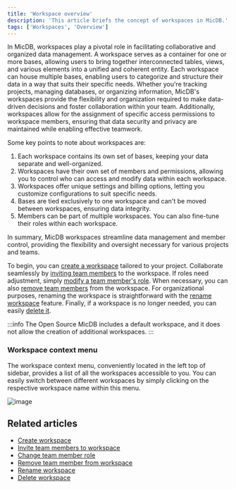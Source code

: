 ```yaml
---
title: 'Workspace overview'
description: 'This article briefs the concept of workspaces in MicDB.'
tags: ['Workspaces', 'Overview']
---
```


In MicDB, workspaces play a pivotal role in facilitating collaborative and organized data management. A workspace serves as a container for one or more bases, allowing users to bring together interconnected tables, views, and various elements into a unified and coherent entity. Each workspace can house multiple bases, enabling users to categorize and structure their data in a way that suits their specific needs. Whether you're tracking projects, managing databases, or organizing information, MicDB's workspaces provide the flexibility and organization required to make data-driven decisions and foster collaboration within your team. Additionally, workspaces allow for the assignment of specific access permissions to workspace members, ensuring that data security and privacy are maintained while enabling effective teamwork.

Some key points to note about workspaces are:
1. Each workspace contains its own set of bases, keeping your data separate and well-organized.
2. Workspaces have their own set of members and permissions, allowing you to control who can access and modify data within each workspace.
3. Workspaces offer unique settings and billing options, letting you customize configurations to suit specific needs.
4. Bases are tied exclusively to one workspace and can't be moved between workspaces, ensuring data integrity.
5. Members can be part of multiple workspaces. You can also fine-tune their roles within each workspace.

In summary, MicDB workspaces streamline data management and member control, providing the flexibility and oversight necessary for various projects and teams.

To begin, you can [create a workspace](/workspaces/create-workspace) tailored to your project. Collaborate seamlessly by [inviting team members](/workspaces/workspace-collaboration) to the workspace. If roles need adjustment, simply [modify a team member's role](/workspaces/workspace-collaboration#modifying-workspace-member-roles). When necessary, you can also [remove team members](/workspaces/workspace-collaboration#removing-workspace-members) from the workspace. For organizational purposes, renaming the workspace is straightforward with the [rename workspace](/workspaces/actions-on-workspace#rename-workspace) feature. Finally, if a workspace is no longer needed, you can easily [delete it](/workspaces/actions-on-workspace#delete-workspace). 

:::info
The Open Source MicDB includes a default workspace, and it does not allow the creation of additional workspaces.
:::

### Workspace context menu

The workspace context menu, conveniently located in the left top of sidebar, provides a list of all the workspaces accessible to you. 
You can easily switch between different workspaces by simply clicking on the respective workspace name within this menu.

![image](/img/v2/workspace/workspace-context-menu.png)

## Related articles
- [Create workspace](/workspaces/create-workspace)
- [Invite team members to workspace](/workspaces/workspace-collaboration)
- [Change team member role](/workspaces/workspace-collaboration#modifying-workspace-member-roles)
- [Remove team member from workspace](/workspaces/workspace-collaboration#removing-workspace-members)
- [Rename workspace](/workspaces/actions-on-workspace#rename-workspace)
- [Delete workspace](/workspaces/actions-on-workspace#delete-workspace)


[//]: # (Workspaces in MicDB are collection of one or more [Bases]&#40;/bases/base-overview&#41;. You can create multiple workspaces to organize your bases and members. Some of the key points to note about workspaces are:)
[//]: # (- Each workspace has its own set of bases.)
[//]: # (- Each workspace has its own set of members and access permissions.)
[//]: # (- Each workspace has its own set of settings & billing plans)
[//]: # (- A base can be a part of only one workspace & cannot be moved between workspaces.)
[//]: # (- A member can be a member of multiple workspaces.)
[//]: # (- A member can have different access permissions in different workspaces.)